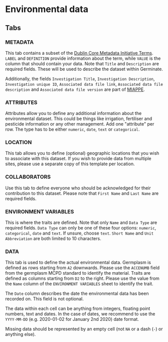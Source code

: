 # Environmental data

## Tabs

### METADATA
This tab contains a subset of the [Dublin Core Metadata Initiative Terms](https://www.dublincore.org/specifications/dublin-core/dcmi-terms/). `LABEL` and `DEFINITION` provide information about the term, while `VALUE` is the column that should contain your data.
Note that `Title` and `Description` are required fields. These will be used to describe the dataset within Germinate.

Additionally, the fields `Investigation Title`, `Investigation Description`, `Investigation unique ID`, `Associated data file link`, `Associated data file description` and `Associated data file version` are part of [MIAPPE](https://www.miappe.org/).

### ATTRIBUTES
Attributes allow you to define any additional information about the environmental dataset. This could be things like irrigation, fertiliser and pesticide information or any other management. Add one "attribute" per row. The type has to be either `numeric`, `date`, `text` or `categorical`.

### LOCATION
This tab allows you to define (optional) geographic locations that you wish to associate with this dataset. If you wish to provide data from multiple sites, please use a separate copy of this template per location.

### COLLABORATORS
Use this tab to define everyone who should be acknowledged for their contribution to this dataset. Please note that `First Name` and `Last Name` are required fields.

### ENVIRONMENT VARIABLES
This is where the traits are defined. Note that only `Name` and `Data Type` are required fields. `Data Type` can only be one of these four options: `numeric`, `categorical`, `date` and `text`. If unsure, choose `text`. `Short Name` and `Unit Abbreviation` are both limited to 10 characters.

### DATA
This tab is used to define the actual environmental data. Germplasm is defined as rows starting from `A2` downwards. Please use the `ACCENUMB` field from the germplasm MCPD standard to identify the material. Traits are defined as columns starting from `D2` to the right. Please use the value from the `Name` column of the `ENVIRONMENT VARIABLES` sheet to identify the trait.

The `Date` column describes the date the environmental data has been recorded on. This field is not optional.

The data within each cell can be anything from integers, floating point numbers, text and dates. In the case of dates, we recommend to use the `YYYY-MM-DD` (e.g. 2020-01-02 for January 2nd 2020) date format.

Missing data should be represented by an empty cell (not `NA` or a dash (`-`) or anything else).